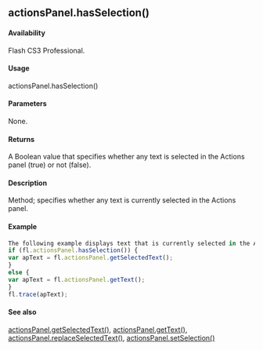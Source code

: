 ## actionsPanel.hasSelection()

#### Availability

Flash CS3 Professional.

#### Usage

actionsPanel.hasSelection()

#### Parameters

None.

#### Returns

A Boolean value that specifies whether any text is selected in the Actions panel (true) or not (false).

#### Description

Method; specifies whether any text is currently selected in the Actions panel.

#### Example

```javascript
The following example displays text that is currently selected in the Actions panel. If no text is selected, it displays all the text in the Actions panel.
if (fl.actionsPanel.hasSelection()) {
var apText = fl.actionsPanel.getSelectedText();
}
else {
var apText = fl.actionsPanel.getText();
}
fl.trace(apText);

```
#### See also

[actionsPanel.getSelectedText()](../actionsPanel_object/actionsPane2.md), [actionsPanel.getText()](../actionsPanel_object/actionsPane3.md), [actionsPanel.replaceSelectedText()](../actionsPanel_object/actionsPane5.md), [actionsPanel.setSelection()](../actionsPanel_object/actionsPane7.md)

<span id="actionsPanel.replaceSelectedText()" class="anchor"></span>

